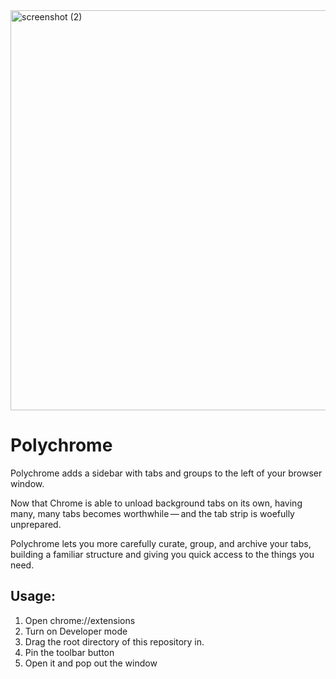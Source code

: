 



<img width="640" alt="screenshot (2)" src="https://user-images.githubusercontent.com/563095/118682983-cfe83f80-b7b5-11eb-998e-83775a107aaf.png">

# Polychrome

Polychrome adds a sidebar with tabs and groups to the left of your browser window. 

Now that Chrome is able to unload background tabs on its own, having many, many tabs becomes worthwhile — and the tab strip is woefully unprepared.

Polychrome lets you more carefully curate, group, and archive your tabs, building a familiar structure and giving you quick access to the things you need.

## Usage:

1. Open chrome://extensions
2. Turn on Developer mode
3. Drag the root directory of this repository in.
4. Pin the toolbar button
5. Open it and pop out the window
